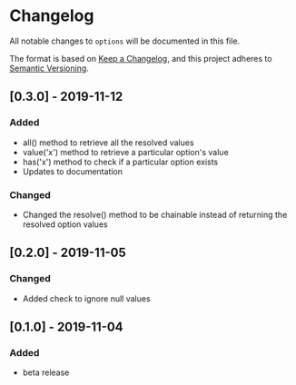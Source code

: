 # Changelog

All notable changes to `options` will be documented in this file.

The format is based on [Keep a Changelog](https://keepachangelog.com/en/1.0.0/), and this project adheres to [Semantic Versioning](https://semver.org/spec/v2.0.0.html).



## [0.3.0] - 2019-11-12

### Added
- all() method to retrieve all the resolved values
- value('x') method to retrieve a particular option's value
- has('x') method to check if a particular option exists
- Updates to documentation

### Changed
- Changed the resolve() method to be chainable instead of returning the resolved option values



## [0.2.0] - 2019-11-05

### Changed
- Added check to ignore null values



## [0.1.0] - 2019-11-04

### Added
- beta release
